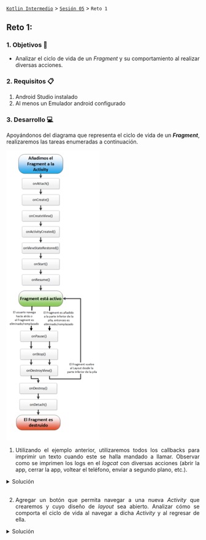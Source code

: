 [`Kotlin Intermedio`](../../Readme.md) > [`Sesión 05`](../Readme.md) > `Reto 1`
	
## Reto 1: 

<div style="text-align: justify;">

### 1. Objetivos :dart:

- Analizar el ciclo de vida de un _Fragment_ y su comportamiento al realizar diversas acciones.

### 2. Requisitos :clipboard:

1. Android Studio instalado
2. Al menos un Emulador android configurado

### 3. Desarrollo :computer:

Apoyándonos del diagrama que representa el ciclo de vida de un ___Fragment___, realizaremos las tareas enumeradas a continuación.

 <img src="../images/fragment-cycle.png">


1. Utilizando el ejemplo anterior, utilizaremos todos los callbacks para imprimir un texto cuando este se halla mandado a llamar. Observar como se imprimen los logs en el _logcat_ con diversas acciones (abrir la app, cerrar la app, voltear el teléfono, enviar a segundo plano, etc.).


<details><summary>Solución</summary>
<p>

```kotlin

 override fun onAttach(context: Context) {
        Log.d("Fragment", "onAttach llamado")
        super.onAttach(context)
    }

    override fun onCreate(savedInstanceState: Bundle?) {
        Log.d("Fragment", "onCreate llamado")
        super.onCreate(savedInstanceState)
    }

    override fun onCreateView(
        inflater: LayoutInflater,
        container: ViewGroup?,
        savedInstanceState: Bundle?
    ): View {
        // Inflate the layout for this fragment
        val root = inflater.inflate(R.layout.fragment_layout, container, false)
        Log.d("Fragment", "onCreateView llamado")
        return root
    }

    override fun onActivityCreated(savedInstanceState: Bundle?) {
        Log.d("Fragment", "onActivityCreated llamado")
        super.onActivityCreated(savedInstanceState)
    }

    override fun onStart() {
        Log.d("Fragment", "onStart llamado")
        super.onStart()
    }

    override fun onResume() {
        Log.d("Fragment", "onResume llamado")
        super.onResume()
    }

    override fun onPause() {
        Log.d("Fragment", "onPause llamado")
        super.onPause()
    }

    override fun onStop() {
        Log.d("Fragment", "onStop llamado")
        super.onStop()
    }

    override fun onDestroyView() {
        Log.d("Fragment", "onDestroyView llamado")
        super.onDestroyView()
    }

    override fun onDestroy() {
        Log.d("Fragment", "onDestroy llamado")
        super.onDestroy()
    }

    override fun onDetach() {
        Log.d("Fragment", "onDetach llamado")
        super.onDetach()
    }
```

</p>
</details>
<br/>

2. Agregar un botón que permita navegar a una nueva _Activity_ que crearemos y cuyo diseño de _layout_ sea abierto. Analizar cómo se comporta el ciclo de vida al navegar a dicha _Activity_ y al regresar de ella.

<details><summary>Solución</summary>
<p>

Dentro del _layout_ del _Fragment_ crearemos un botón, el código xml queda similar al siguiente:

```xml
<Button
        android:id="@+id/button"
        android:text="Siguiente"
        app:layout_constraintTop_toBottomOf="@id/imageView"
        app:layout_constraintStart_toStartOf="parent"
        app:layout_constraintEnd_toEndOf="parent"
        android:layout_width="wrap_content"
        android:layout_height="wrap_content"/>
```


El callback ___onCreateView___ debe quedar parecido a lo siguiente
	
```kotlin
    override fun onCreateView(
        inflater: LayoutInflater,
        container: ViewGroup?,
        savedInstanceState: Bundle?
    ): View {
        // Inflate the layout for this fragment
        val root = inflater.inflate(R.layout.fragment_layout, container, false)

        Log.d("Fragment", "onCreateView llamado")
        val btn = root.findViewById<Button>(R.id.button)
        btn.setOnClickListener {
            val intent = Intent(activity, OtherActivity::class.java)
            startActivity(intent)
        }


        return root
    }
```

mediante la variable ___root___ podemos encontrar nuestra representación del botón creado y poder asignarle un _listener_ al darle click. Ahí, podemos declarar un ___Intent___ que nos lleve al nuevo ___Activity___.

</p>
</details>
<br/>
